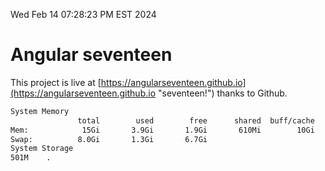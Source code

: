 Wed Feb 14 07:28:23 PM EST 2024

# Angular seventeen


This project is live at [https://angularseventeen.github.io](https://angularseventeen.github.io "seventeen!") thanks to Github.

```bash
System Memory
               total        used        free      shared  buff/cache   available
Mem:            15Gi       3.9Gi       1.9Gi       610Mi        10Gi        11Gi
Swap:          8.0Gi       1.3Gi       6.7Gi
System Storage
501M	.
```
